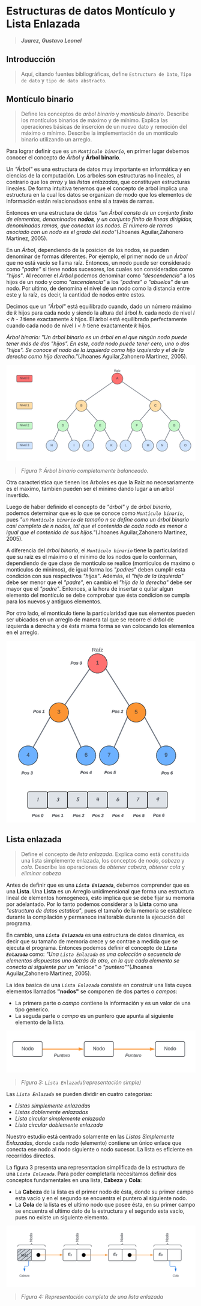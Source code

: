 # Estructuras de datos Montículo y Lista Enlazada

> ***Juarez, Gustavo Leonel***

## Introducción

> Aquí, citando fuentes bibliográficas, define `Estructura de Dato`,
`Tipo de dato` y `tipo de dato abstracto`.

## Montículo binario

> Define los conceptos de *arbol binario* y *montículo binario*. Describe
los montículos binarios de máximo y de mínimo. Explica las operaciones básicas
de inserción de un nuevo dato y remoción del máximo o mínimo. Describe la
implementación de un montículo binario utilizando un arreglo.

Para lograr definir que es un *`Montículo binario`*, en primer lugar debemos conocer el concepto
de *Árbol* y **Árbol binario**.

Un *"Árbol"* es una estructura de datos muy importante en informática y en ciencias de la computación. Los arboles son estructuras no lineales, al contrario que los *array* y las *listas enlazadas*, que constituyen estructuras lineales. De forma intuitiva tenemos que el concepto de arbol implica una estructura en la cual los datos se organizan de modo que los elementos de información están relacionadaos entre sí a través de ramas.

Entonces en una estructura de datos *"un Árbol consta de un conjunto finito de elementos, denominados **nodos**, y un conjunto finito de lineas dirigidas, denominadas ramas, que conectan los nodos. El número de ramas asociado con un nodo es el grado del nodo"*(Jhoanes Aguilar,Zahonero Martinez, 2005).

En un *Árbol*, dependiendo de la posicion de los nodos, se pueden denominar de formas diferentes. Por ejemplo, el primer nodo de un *Árbol* que no está vacío se llama raíz. Entonces, un nodo puede ser considerado como *"padre"* si tiene nodos sucesores, los cuales son considerados como *"hijos"*. Al recorrer el *Árbol* podemos denominar como *"descendencia"* a los hijos de un nodo y como *"ascendencia"* a los *"padres" o "abuelos"* de un nodo. Por ultimo, de denomina el nivel de un nodo como la distancia entre este y la raíz, es decir, la cantidad de nodos entre estos.

Decimos que un *"Árbol"* está equilibrado cuando, dado un número máximo de *k* hijos para cada nodo y síendo la altura del árbol *h*. cada nodo de nivel *l < h - 1* tiene exactamente *k* hijos. El árbol está equilibrado perfectamente cuando cada nodo de nivel *l < h* tiene exactamente *k* hijos.

*Árbol binario: "Un árbol binario es un árbol en el que ningún nodo puede tener más de dos "hijos". En este, cada nodo puede tener cero, uno o dos "hijos". Se conoce el nodo de la izquierda como hijo izquierdo y el de la derecha como hijo derecho."*(Jhoanes Aguilar,Zahonero Martinez, 2005).

![](figuras/Arbol_binario.png)

>*Figura 1: Árbol binario completamente balanceado.*

Otra caracteristica que tienen los Arboles es que la Raíz no necesariamente es el maximo, tambien pueden ser el minimo dando lugar a un arbol invertido.

Luego de haber definido el concepto de *"árbol"* y de *árbol binario*, podemos determinar que es lo que se conoce como *`Montículo binario`*, pues *"un `Montículo binario` de tamaño n se define como un árbol binario casi completo de n nodos, tal que el contenido de cada nodo es menor o igual que el contenido de sus hijos."*(Jhoanes Aguilar,Zahonero Martinez, 2005).

A diferencia del *árbol binario*, el *`Montículo binario`* tiene la particularidad que su raíz es el máximo o el mínimo de los nodos que lo conforman, dependiendo de que clase de monticulo se realice (monticulos de maximo o monticulos de minimos), de igual forma los *"padres"* deben cumplir esta condición con sus respectivos *"hijos"*. Además, el *"hijo de la izquierda"* debe ser menor que el *"padre"*, en cambio el *"hijo de la derecha"* debe ser mayor que el *"padre"*. Entonces, a la hora de insertar o quitar algun elemento del montículo se debe comprobar que ésta condicion se cumpla para los nuevos y antiguos elementos.

Por otro lado, el montículo tiene la particularidad que sus elementos pueden ser ubicados en un arreglo de manera tal que se recorre el *árbol* de izquierda a derecha y de ésta misma forma se van colocando los elementos en el arreglo.

![](figuras/Monticulo_binario.png)



## Lista enlazada

> Define el concepto de *lista enlazada*. Explica como está constituida una
lista simplemente enlazada, los conceptos de *nodo*, *cabeza* y *cola*.
Describe las operaciones de *obtener cabeza*, *obtener cola* y *eliminar cabeza*

Antes de definir que es una ***`Lista Enlazada`***, debemos comprender que es una **Lista**.
Una **Lista** es un Arreglo unidimensional que forma una estructura lineal de elementos
homogeneos, esto implica que se debe fijar su memoria por adelantado. Por lo tanto 
podemos considerar a la **Lista** como una *"estructura de datos estatica"*, pues el tamaño
de la memoria se establece durante la compilación y permanece inalterable durante la ejecución
del programa.

En cambio, una ***`Lista Enlazada`*** es una estructura de datos dinamica, es decir que su tamaño 
de memoria crece y se contrae a medida que se ejecuta el programa. Entonces podemos definir el 
concepto de ***`Lista Enlazada`*** como: *"Una `Lista Enlazada` es una colección o secuencia de*
*elementos dispuestos uno detrás de otro, en la que cada elemento se conecta al siguiente por un*
*"enlace" o "puntero""*(Jhoanes Aguilar,Zahonero Martinez, 2005).

La idea basica de una *`Lista Enlazada`* consiste en construir una lista cuyos elementos llamados
**"nodos"** se componen de dos partes o *campos*:
* La primera parte o *campo* contiene la información y es un valor de una tipo generico.
* La seguda parte o *campo* es un puntero que apunta al siguiente elemento de la lista.

![](figuras/Lista_repres_simp.png)

>*Figura 3: `Lista Enlazada`(representación simple)*

Las *`Lista Enlazada`* se pueden dividir en cuatro categorias:
- *Listas simplemente enlazadas*
- *Listas doblemente enlazadas*
- *Lista circular simplemente enlazada*
- *Lista circular doblemente enlazada*

Nuestro estudio está centrado solamente en las *Listas Simplemente Enlazadas*, donde cada nodo (elemento)
contiene un único enlace que conecta ese nodo al nodo siguiente o nodo sucesor. La lista es eficiente en 
recorridos directos.

La figura 3 presenta una representacion simplificada de la estructura de una *`Lista Enlazada`*. Para poder 
completarla necesitamos definir dos conceptos fundamentales en una lista, **Cabeza** y **Cola**:
- La **Cabeza** de la lista es el primer nodo de ésta, donde su primer campo esta vacío y en el segundo se 
encuentra el puntero al siguiente nodo.
- La **Cola** de la lista es el ultimo nodo que posee ésta, en su primer campo se encuentra el ultimo dato 
de la estructura y el segundo esta vacío, pues no existe un siguiente elemento.

![](figuras/lista_enlazada.png)
>*Figura 4: Representación completa de una lista enlazada*

